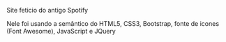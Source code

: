 Site feticio do antigo Spotify

Nele foi usando a semântico do HTML5, CSS3, Bootstrap, fonte de icones (Font Awesome), JavaScript e JQuery
